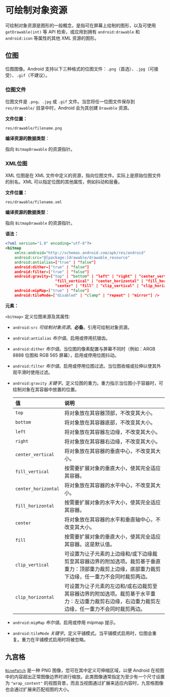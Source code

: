 # 可绘制对象资源 #

可绘制对象资源是图形的一般概念，是指可在屏幕上绘制的图形，以及可使用 `getDrawable(int)` 等 API 检索，或应用到拥有 `android:drawable` 和 `android:icon` 等属性的其他 XML 资源的图形。

## 位图 ##

位图图像。Android 支持以下三种格式的位图文件：`.png`（首选）、`.jpg`（可接受）、`.gif`（不建议）。

### 位图文件 ###

位图文件是 `.png`、`.jpg` 或 `.gif` 文件。当您将任一位图文件保存到 `res/drawable/` 目录中时，Android 会为其创建 `Drawable` 资源。

**文件位置：**

`res/drawable/filename.png`

**编译资源的数据类型**：

指向 `BitmapDrawable` 的资源指针。

### XML位图 ###

XML 位图是在 XML 文件中定义的资源，指向位图文件。实际上是原始位图文件的别名。XML 可以指定位图的其他属性，例如抖动和层叠。

**文件位置：**

`res/drawable/filename.xml`

**编译资源的数据类型**：

指向 `BitmapDrawable` 的资源指针。

**语法：**

```xml
<?xml version="1.0" encoding="utf-8"?>
<bitmap
    xmlns:android="http://schemas.android.com/apk/res/android"
    android:src="@[package:]drawable/drawable_resource"
    android:antialias=["true" | "false"]
    android:dither=["true" | "false"]
    android:filter=["true" | "false"]
    android:gravity=["top" | "bottom" | "left" | "right" | "center_vertical" |
                      "fill_vertical" | "center_horizontal" | "fill_horizontal" |
                      "center" | "fill" | "clip_vertical" | "clip_horizontal"]
    android:mipMap=["true" | "false"]
    android:tileMode=["disabled" | "clamp" | "repeat" | "mirror"] />
```

**元素：**

`<bitmap>` 定义位图来源及其属性:

- `android:src` *可绘制对象资源*。**必备**。引用可绘制对象资源。

- `android:antialias` *布尔值*。启用或停用抗锯齿。

- `android:dither` *布尔值*。当位图的像素配置与屏幕不同时（例如：ARGB 8888 位图和 RGB 565 屏幕），启用或停用位图抖动。

- `android:filter` *布尔值*。启用或停用位图过滤。当位图收缩或拉伸以使其外观平滑时使用过滤。

- `android:gravity` *关键字*。定义位图的重力。重力指示当位图小于容器时，可绘制对象在其容器中放置的位置。

  | 值                  | 说明                                                         |
  | :------------------ | :----------------------------------------------------------- |
  | `top`               | 将对象放在其容器顶部，不改变其大小。                         |
  | `bottom`            | 将对象放在其容器底部，不改变其大小。                         |
  | `left`              | 将对象放在其容器左边缘，不改变其大小。                       |
  | `right`             | 将对象放在其容器右边缘，不改变其大小。                       |
  | `center_vertical`   | 将对象放在其容器的垂直中心，不改变其大小。                   |
  | `fill_vertical`     | 按需要扩展对象的垂直大小，使其完全适应其容器。               |
  | `center_horizontal` | 将对象放在其容器的水平中心，不改变其大小。                   |
  | `fill_horizontal`   | 按需要扩展对象的水平大小，使其完全适应其容器。               |
  | `center`            | 将对象放在其容器的水平和垂直轴中心，不改变其大小。           |
  | `fill`              | 按需要扩展对象的垂直大小，使其完全适应其容器。这是默认值。   |
  | `clip_vertical`     | 可设置为让子元素的上边缘和/或下边缘裁剪至其容器边界的附加选项。裁剪基于垂直重力：顶部重力裁剪上边缘，底部重力裁剪下边缘，任一重力不会同时裁剪两边。 |
  | `clip_horizontal`   | 可设置为让子元素的左边和/或右边裁剪至其容器边界的附加选项。裁剪基于水平重力：左边重力裁剪右边缘，右边重力裁剪左边缘，任一重力不会同时裁剪两边。 |

- `android:mipMap` *布尔值*。启用或停用 mipmap 提示。
- `android:tileMode` *关键字*。定义平铺模式。当平铺模式启用时，位图会重复。重力在平铺模式启用时将被忽略。

## 九宫格 ##

[`NinePatch`](https://developer.android.google.cn/reference/android/graphics/NinePatch) 是一种 PNG 图像，您可在其中定义可伸缩区域，以便 Android 在视图中的内容超出正常图像边界时进行缩放。此类图像通常指定为至少有一个尺寸设置为 `"wrap_content"` 的视图背景，而且当视图通过扩展来适应内容时，九宫格图像也会通过扩展来匹配视图的大小。



